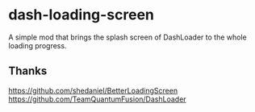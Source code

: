 # dash-loading-screen

A simple mod that brings the splash screen of DashLoader to the whole loading progress.

## Thanks

https://github.com/shedaniel/BetterLoadingScreen
<br/>
https://github.com/TeamQuantumFusion/DashLoader
